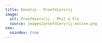 ```yaml
---
title: Donatie - Proefdiervrij
image:
  alt: Proefdiervrij - Phil & Flo
  source: images/proefdiervrij-online.png
seo:
  noindex: true
---
```

